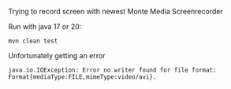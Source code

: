 Trying to record screen with newest Monte Media Screenrecorder

Run with java 17 or 20: 

    mvn clean test

Unfortunately getting an error 

    java.io.IOException: Error no writer found for file format: Format{mediaType:FILE,mimeType:video/avi}.